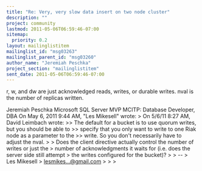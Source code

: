```yaml
---
title: "Re: Very, very slow data insert on two node cluster"
description: ""
project: community
lastmod: 2011-05-06T06:59:46-07:00
sitemap:
  priority: 0.2
layout: mailinglistitem
mailinglist_id: "msg03263"
mailinglist_parent_id: "msg03260"
author_name: "Jeremiah Peschka"
project_section: "mailinglistitem"
sent_date: 2011-05-06T06:59:46-07:00
---
```



r, w, and dw are just acknowledged reads, writes, or durable writes. nval is
the number of replicas written.

Jeremiah Peschka
Microsoft SQL Server MVP
MCITP: Database Developer, DBA
On May 6, 2011 9:44 AM, "Les Mikesell"  wrote:
&gt; On 5/6/11 8:27 AM, David Leimbach wrote:
&gt;&gt; The default for a bucket is to use quorum writes, but you should be able
to
&gt;&gt; specify that you only want to write to one Riak node as a parameter to
the
&gt;&gt; write. So you don't necessarily have to adjust the nval.
&gt;
&gt; Does the client directive actually control the number of writes or just
the
&gt; number of acknowledgments it waits for (i.e. does the server side still
attempt
&gt; the writes configured for the bucket)?
&gt;
&gt; --
&gt; Les Mikesell
&gt; lesmikes...@gmail.com
&gt;
&gt;
&gt;
